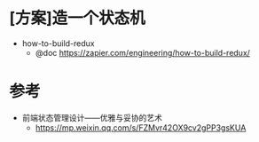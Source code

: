 # [方案]造一个状态机

- how-to-build-redux
  - @doc https://zapier.com/engineering/how-to-build-redux/

# 参考

- 前端状态管理设计——优雅与妥协的艺术
  - https://mp.weixin.qq.com/s/FZMvr42OX9cv2gPP3gsKUA